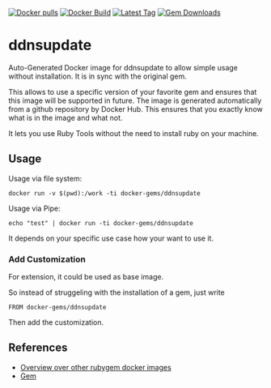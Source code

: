[![Docker pulls](https://img.shields.io/docker/pulls/rubygem/ddnsupdate.svg)](https://hub.docker.com/r/rubygem/ddnsupdate/)
[![Docker Build](https://img.shields.io/docker/automated/rubygem/ddnsupdate.svg)](https://hub.docker.com/r/rubygem/ddnsupdate/)
[![Latest Tag](https://img.shields.io/github/tag/docker-rubygem/ddnsupdate.svg)](https://hub.docker.com/r/rubygem/ddnsupdate/)
[![Gem Downloads](https://img.shields.io/gem/dt/ddnsupdate.svg)](https://rubygems.org/gems/ddnsupdate/)
# ddnsupdate

Auto-Generated Docker image for ddnsupdate to allow simple usage without installation.
It is in sync with the original gem.

This allows to use a specific version of your favorite gem and ensures that this image will be supported in future.
The image is generated automatically from a github repository by Docker Hub.
This ensures that you exactly know what is in the image and what not.

It lets you use Ruby Tools without the need to install ruby on your machine.

## Usage

Usage via file system:

`docker run -v $(pwd):/work -ti docker-gems/ddnsupdate`

Usage via Pipe:

`echo "test" | docker run -ti docker-gems/ddnsupdate`

It depends on your specific use case how your want to use it.

### Add Customization

For extension, it could be used as base image.

So instead of struggeling with the installation of a gem, just write

`FROM docker-gems/ddnsupdate`

Then add the customization.

## References

 - [Overview over other rubygem docker images](https://github.com/thinkbot/docker-rubygem)
 - [Gem](https://rubygems.org/gems/ddnsupdate/)
